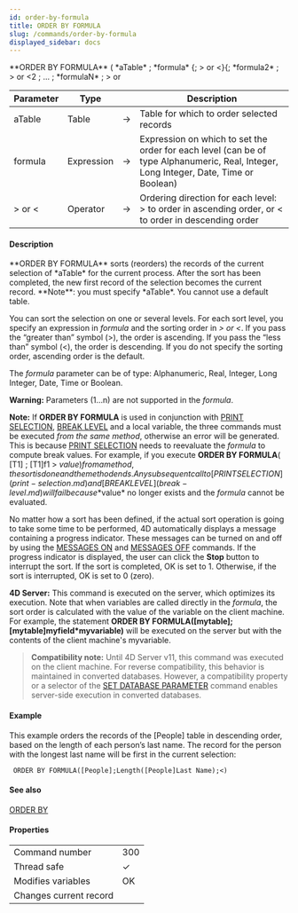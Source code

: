 ```yaml
---
id: order-by-formula
title: ORDER BY FORMULA
slug: /commands/order-by-formula
displayed_sidebar: docs
---
```


<!--REF #_command_.ORDER BY FORMULA.Syntax-->**ORDER BY FORMULA** ( *aTable* ; *formula* {; > or <}{; *formula2* ; > or <2 ; ... ; *formulaN* ; > or <N} )<!-- END REF-->
<!--REF #_command_.ORDER BY FORMULA.Params-->
| Parameter | Type |  | Description |
| --- | --- | --- | --- |
| aTable | Table | &#8594;  | Table for which to order selected records |
| formula | Expression | &#8594;  | Expression on which to set the order for each level (can be of type Alphanumeric, Real, Integer, Long Integer, Date, Time or Boolean) |
| > or < | Operator | &#8594;  | Ordering direction for each level: > to order in ascending order, or < to order in descending order |

<!-- END REF-->

#### Description 

<!--REF #_command_.ORDER BY FORMULA.Summary-->**ORDER BY FORMULA** sorts (reorders) the records of the current selection of *aTable* for the current process.<!-- END REF--> After the sort has been completed, the new first record of the selection becomes the current record. **Note**: you must specify *aTable*. You cannot use a default table.

You can sort the selection on one or several levels. For each sort level, you specify an expression in *formula* and the sorting order in *\> or <*. If you pass the “greater than” symbol (>), the order is ascending. If you pass the “less than” symbol (<), the order is descending. If you do not specify the sorting order, ascending order is the default.

The *formula* parameter can be of type: Alphanumeric, Real, Integer, Long Integer, Date, Time or Boolean.

**Warning:** Parameters ($1...$n) are not supported in the *formula*. 

**Note:** If **ORDER BY FORMULA** is used in conjunction with [PRINT SELECTION](print-selection.md), [BREAK LEVEL](break-level.md) and a local variable, the three commands must be executed *from the same method*, otherwise an error will be generated. This is because [PRINT SELECTION](print-selection.md) needs to reevaluate the *formula* to compute break values. For example, if you execute **ORDER BY FORMULA**( \[T1\] ; \[T1\]f1 > $value) from a method, the sort is done and the method ends. Any subsequent call to [PRINT SELECTION](print-selection.md) and [BREAK LEVEL](break-level.md) will fail because *$value* no longer exists and the *formula* cannot be evaluated. 

No matter how a sort has been defined, if the actual sort operation is going to take some time to be performed, 4D automatically displays a message containing a progress indicator. These messages can be turned on and off by using the [MESSAGES ON](messages-on.md) and [MESSAGES OFF](messages-off.md) commands. If the progress indicator is displayed, the user can click the **Stop** button to interrupt the sort. If the sort is completed, OK is set to 1\. Otherwise, if the sort is interrupted, OK is set to 0 (zero).

**4D Server:** This command is executed on the server, which optimizes its execution. Note that when variables are called directly in the *formula*, the sort order is calculated with the value of the variable on the client machine. For example, the statement **ORDER BY FORMULA(\[mytable\];\[mytable\]myfield\*myvariable)** will be executed on the server but with the contents of the client machine's myvariable.

> **Compatibility note:** Until 4D Server v11, this command was executed on the client machine. For reverse compatibility, this behavior is maintained in converted databases. However, a compatibility property or a selector of the [SET DATABASE PARAMETER](set-database-parameter.md) command enables server-side execution in converted databases.

#### Example 

This example orders the records of the \[People\] table in descending order, based on the length of each person’s last name. The record for the person with the longest last name will be first in the current selection:

```4d
 ORDER BY FORMULA([People];Length([People]Last Name);<)
```

#### See also 

[ORDER BY](order-by.md)  

#### Properties

|  |  |
| --- | --- |
| Command number | 300 |
| Thread safe | &check; |
| Modifies variables | OK |
| Changes current record ||


